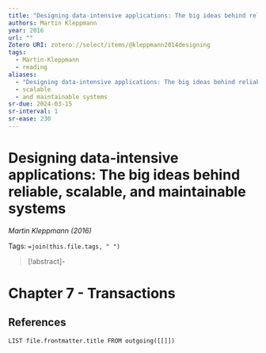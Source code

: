 ```yaml
---
title: "Designing data-intensive applications: The big ideas behind reliable, scalable, and maintainable systems"
authors: Martin Kleppmann
year: 2016
url: ""
Zotero URI: zotero://select/items/@kleppmann2014designing
tags:
  - Martin-Kleppmann
  - reading
aliases:
  - "Designing data-intensive applications: The big ideas behind reliable"
  - scalable
  - and maintainable systems
sr-due: 2024-03-15
sr-interval: 1
sr-ease: 230
---
```


# Designing data-intensive applications: The big ideas behind reliable, scalable, and maintainable systems  
_Martin Kleppmann (2016)_

Tags: `=join(this.file.tags, " ")`

> [!abstract]-
> 

# Chapter 7 - Transactions





## References

```dataview
LIST file.frontmatter.title FROM outgoing([[]])
```
